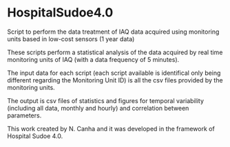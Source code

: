 # HospitalSudoe4.0
Script to perform the data treatment of IAQ data acquired using monitoring units based in low-cost sensors (1 year data)

These scripts perform a statistical analysis of the data acquired by real time monitoring units of IAQ (with a data frequency of 5 minutes). 

The input data for each script (each script available is identifical only being different regarding the Monitoring Unit ID) is all the csv files provided by the monitoring units.

The output is csv files of statistics and figures for temporal variability (including all data, monthly and hourly) and correlation between parameters.

This work created by N. Canha and it was developed in the framework of Hospital Sudoe 4.0.
